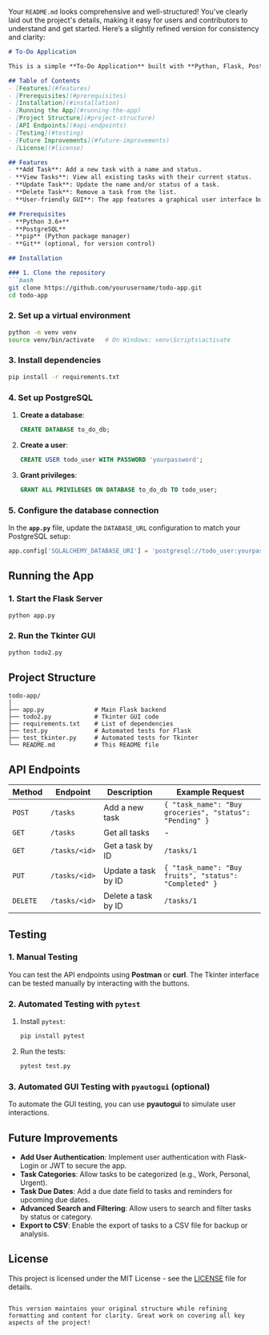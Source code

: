 Your `README.md` looks comprehensive and well-structured! You've clearly laid out the project's details, making it easy for users and contributors to understand and get started. Here’s a slightly refined version for consistency and clarity:

```markdown
# To-Do Application

This is a simple **To-Do Application** built with **Python, Flask, PostgreSQL**, and a **Tkinter GUI**. It allows users to **add, view, update, and delete tasks** through a graphical user interface. The backend is built using **Flask** and the data is stored in a **PostgreSQL database**.

## Table of Contents
- [Features](#features)
- [Prerequisites](#prerequisites)
- [Installation](#installation)
- [Running the App](#running-the-app)
- [Project Structure](#project-structure)
- [API Endpoints](#api-endpoints)
- [Testing](#testing)
- [Future Improvements](#future-improvements)
- [License](#license)

## Features
- **Add Task**: Add a new task with a name and status.
- **View Tasks**: View all existing tasks with their current status.
- **Update Task**: Update the name and/or status of a task.
- **Delete Task**: Remove a task from the list.
- **User-friendly GUI**: The app features a graphical user interface built with Tkinter.

## Prerequisites
- **Python 3.6+**
- **PostgreSQL**
- **pip** (Python package manager)
- **Git** (optional, for version control)

## Installation

### 1. Clone the repository
```bash
git clone https://github.com/yourusername/todo-app.git
cd todo-app
```

### 2. Set up a virtual environment
```bash
python -m venv venv
source venv/bin/activate   # On Windows: venv\Scripts\activate
```

### 3. Install dependencies
```bash
pip install -r requirements.txt
```

### 4. Set up PostgreSQL
1. **Create a database**:
   ```sql
   CREATE DATABASE to_do_db;
   ```

2. **Create a user**:
   ```sql
   CREATE USER todo_user WITH PASSWORD 'yourpassword';
   ```

3. **Grant privileges**:
   ```sql
   GRANT ALL PRIVILEGES ON DATABASE to_do_db TO todo_user;
   ```

### 5. Configure the database connection
In the **`app.py`** file, update the `DATABASE_URL` configuration to match your PostgreSQL setup:
```python
app.config['SQLALCHEMY_DATABASE_URI'] = 'postgresql://todo_user:yourpassword@localhost:5432/to_do_db'
```

## Running the App

### 1. Start the Flask Server
```bash
python app.py
```

### 2. Run the Tkinter GUI
```bash
python todo2.py
```

## Project Structure
```
todo-app/
│
├── app.py              # Main Flask backend
├── todo2.py            # Tkinter GUI code
├── requirements.txt    # List of dependencies
├── test.py             # Automated tests for Flask
├── test_tkinter.py     # Automated tests for Tkinter
└── README.md           # This README file
```

## API Endpoints
| Method  | Endpoint         | Description                  | Example Request                                      |
|---------|------------------|-----------------------------|------------------------------------------------------|
| `POST`  | `/tasks`         | Add a new task              | `{ "task_name": "Buy groceries", "status": "Pending" }` |
| `GET`   | `/tasks`         | Get all tasks               | -                                                    |
| `GET`   | `/tasks/<id>`    | Get a task by ID            | `/tasks/1`                                           |
| `PUT`   | `/tasks/<id>`    | Update a task by ID         | `{ "task_name": "Buy fruits", "status": "Completed" }` |
| `DELETE`| `/tasks/<id>`    | Delete a task by ID         | `/tasks/1`                                           |

## Testing

### 1. Manual Testing
You can test the API endpoints using **Postman** or **curl**. The Tkinter interface can be tested manually by interacting with the buttons.

### 2. Automated Testing with `pytest`
1. Install `pytest`:
   ```bash
   pip install pytest
   ```
2. Run the tests:
   ```bash
   pytest test.py
   ```

### 3. Automated GUI Testing with `pyautogui` (optional)
To automate the GUI testing, you can use **pyautogui** to simulate user interactions.

## Future Improvements
- **Add User Authentication**: Implement user authentication with Flask-Login or JWT to secure the app.
- **Task Categories**: Allow tasks to be categorized (e.g., Work, Personal, Urgent).
- **Task Due Dates**: Add a due date field to tasks and reminders for upcoming due dates.
- **Advanced Search and Filtering**: Allow users to search and filter tasks by status or category.
- **Export to CSV**: Enable the export of tasks to a CSV file for backup or analysis.

## License
This project is licensed under the MIT License - see the [LICENSE](LICENSE) file for details.
```

This version maintains your original structure while refining formatting and content for clarity. Great work on covering all key aspects of the project!
